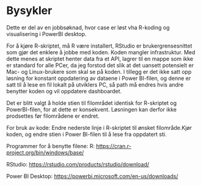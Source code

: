 # Bysykler

Dette er del av en jobbsøknad, hvor case er løst vha R-koding og visualisering i PowerBI desktop.

For å kjøre R-skriptet, må R være installert, RStudio er brukergrensesnittet som gjør det enklere å jobbe med koden.
Koden mangler infrastruktur. Med dette menes at skriptet henter data fra et API, lagrer til en mappe som ikke er standard for alle PCer, da jeg forstod det slik at det uansett potensielt er Mac- og Linux-brukere som skal se på koden.
I tillegg er det ikke satt opp løsning for konstant oppdatering av dataene i Power BI-filen, og denne er satt til å lese en fil lokalt på utviklers PC, så path må endres hvis andre benytter koden og vil oppdatere dashboardet.

Det er blitt valgt å holde stien til filområdet identisk for R-skriptet og PowerBI-filen, for at dette er konsekvent. Løsningen kan derfor ikke prodsettes før filområdene er endret.

For bruk av kode: 
Endre nederste linje i R-skriptet til ønsket filområde.Kjør koden, og endre stien i Power BI-filen til å lese fra oppdatert sti.


Programmer for å benytte filene:
R:
https://cran.r-project.org/bin/windows/base/

RStudio:
https://rstudio.com/products/rstudio/download/

Power BI Desktop:
https://powerbi.microsoft.com/en-us/downloads/
